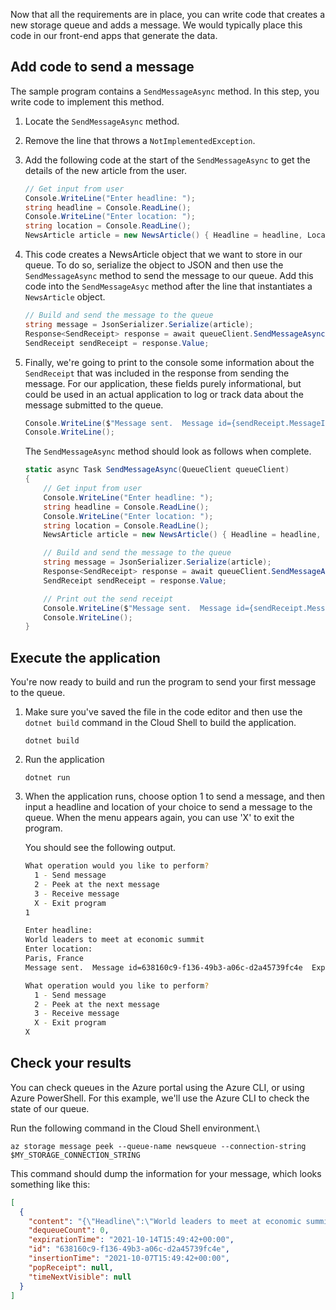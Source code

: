 Now that all the requirements are in place, you can write code that creates a new storage queue and adds a message. We would typically place this code in our front-end apps that generate the data.

## Add code to send a message

The sample program contains a `SendMessageAsync` method. In this step, you write code to implement this method.

1. Locate the `SendMessageAsync` method.

1. Remove the line that throws a `NotImplementedException`.

1. Add the following code at the start of the `SendMessageAsync` to get the details of the new article from the user.

    ```csharp
    // Get input from user
    Console.WriteLine("Enter headline: ");
    string headline = Console.ReadLine();
    Console.WriteLine("Enter location: ");
    string location = Console.ReadLine();
    NewsArticle article = new NewsArticle() { Headline = headline, Location = location };
    ```

1. This code creates a NewsArticle object that we want to store in our queue.  To do so, serialize the object to JSON and then use the `SendMessageAsync` method to send the message to our queue. Add this code into the `SendMessageAsyc` method after the line that instantiates a `NewsArticle` object.

    ```csharp
    // Build and send the message to the queue
    string message = JsonSerializer.Serialize(article);
    Response<SendReceipt> response = await queueClient.SendMessageAsync(message);
    SendReceipt sendReceipt = response.Value;
    ```

1. Finally, we're going to print to the console some information about the `SendReceipt` that was included in the response from sending the message. For our application, these fields purely informational, but could be used in an actual application to log or track data about the message submitted to the queue.

    ```csharp
    Console.WriteLine($"Message sent.  Message id={sendReceipt.MessageId}  Expiration time={sendReceipt.ExpirationTime}");
    Console.WriteLine();
    ```

    The  `SendMessageAsync` method should look as follows when complete.

    ```csharp
    static async Task SendMessageAsync(QueueClient queueClient)
    {
        // Get input from user
        Console.WriteLine("Enter headline: ");
        string headline = Console.ReadLine();
        Console.WriteLine("Enter location: ");
        string location = Console.ReadLine();
        NewsArticle article = new NewsArticle() { Headline = headline, Location = location };

        // Build and send the message to the queue
        string message = JsonSerializer.Serialize(article);
        Response<SendReceipt> response = await queueClient.SendMessageAsync(message);
        SendReceipt sendReceipt = response.Value;

        // Print out the send receipt
        Console.WriteLine($"Message sent.  Message id={sendReceipt.MessageId}  Expiration time={sendReceipt.ExpirationTime}");
        Console.WriteLine();
    }
    ```

## Execute the application

You're now ready to build and run the program to send your first message to the queue.

1. Make sure you've saved the file in the code editor and then use the `dotnet build` command in the Cloud Shell to build the application.

    ```dotnetcli
    dotnet build
    ```

1. Run the application

    ```dotnetcli
    dotnet run
    ```

1. When the application runs, choose option 1 to send a message, and then input a headline and location of your choice to send a message to the queue. When the menu appears again, you can use 'X' to exit the program.

    You should see the following output.

    ```bash
    What operation would you like to perform?
      1 - Send message
      2 - Peek at the next message
      3 - Receive message
      X - Exit program
    1
    
    Enter headline:
    World leaders to meet at economic summit
    Enter location:
    Paris, France
    Message sent.  Message id=638160c9-f136-49b3-a06c-d2a45739fc4e  Expiration time=10/14/2021 3:49:42 PM +00:00
    
    What operation would you like to perform?
      1 - Send message
      2 - Peek at the next message
      3 - Receive message
      X - Exit program
    X    
    ```

## Check your results

You can check queues in the Azure portal using the Azure CLI, or using Azure PowerShell.  For this example, we'll use the Azure CLI to check the state of our queue.

Run the following command in the Cloud Shell environment.\

```azurecli
az storage message peek --queue-name newsqueue --connection-string $MY_STORAGE_CONNECTION_STRING 
```

This command should dump the information for your message, which looks something like this:

```json
[
  {
    "content": "{\"Headline\":\"World leaders to meet at economic summit\",\"Location\":\"Paris, France\"}",
    "dequeueCount": 0,
    "expirationTime": "2021-10-14T15:49:42+00:00",
    "id": "638160c9-f136-49b3-a06c-d2a45739fc4e",
    "insertionTime": "2021-10-07T15:49:42+00:00",
    "popReceipt": null,
    "timeNextVisible": null
  }
]
```
